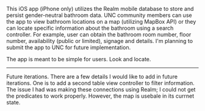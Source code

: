 This iOS app (iPhone only) utilizes the Realm mobile database to store and persist gender-neutral bathroom data. UNC community members can use the app to view bathroom locations on a map (utilizing MapBox API) or they can locate specific information about the bathroom using a search controller. For example, user can obtain the bathroom room number, floor number, availability (public or limited), signage and details. I'm planning to submit the app to UNC for future implementation.

The app is meant to be simple for users. Look and locate.

---

Future iterations. There are a few details I would like to add in future iterations. One is to add a second table view controller to filter information. The issue I had was making these connections using Realm; I could not get the predicates to work properly. However, the map is usebale in its currnet state. 
